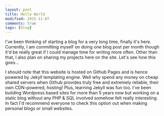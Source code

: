 ```yaml
---
layout: post
title: Hello World
modified: 2015-11-07
comments: true
tags: [blog]
---
```


I've been thinking of starting a blog for a very long time, finally it's here. Currently, I am committing myself on doing one blog post per month though it'd be really great if I could
manage time for writing more often. Other than that, I also plan on sharing my projects here on the site. Let's see how this goes...

I should note that this website is hosted on Github Pages and is hence powered by Jekyll templating engine. Well why spend any money on cheap shared servers when Github provides truly free and extremely reliable, their own CDN-powered, hosting!
Plus, learning Jekyll was fun too. I've been building Wordpress based sites for more than 5 years now but working on a static blog without any PHP & SQL involved somehow felt really interesting. In fact I'd recommend everyone to check this option out when making personal blogs or small websites.